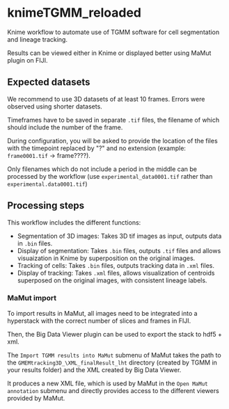 # knimeTGMM_reloaded

Knime workflow to automate use of TGMM software for cell segmentation and lineage tracking.

Results can be viewed either in Knime or displayed better using MaMut plugin on FIJI.

## Expected datasets

We recommend to use 3D datasets of at least 10 frames. Errors were observed using shorter datasets.

Timeframes have to be saved in separate `.tif` files, the filename of which should include the number of the frame.

During configuration, you will be asked to provide the location of the files with the timepoint replaced by "?" and no extension (example: `frame0001.tif` -> frame????).

Only filenames which do not include a period in the middle can be processed by the workflow (use `experimental_data0001.tif` rather than `experimental.data0001.tif`)

## Processing steps

This workflow includes the different functions:

- Segmentation of 3D images: Takes 3D tif images as input, outputs data in `.bin` files.
- Display of segmentation: Takes `.bin` files, outputs `.tif` files and allows visuaization in Knime by superposition on the original images.
- Tracking of cells: Takes `.bin` files, outputs tracking data in `.xml` files.
- Display of tracking: Takes `.xml` files, allows visualization of centroids superposed on the original images, with consistent lineage labels.

### MaMut import

To import results in MaMut, all images need to be integrated into a hyperstack with the correct number of slices and frames in FIJI.

Then, the Big Data Viewer plugin can be used to export the stack to hdf5 + xml.

The `Import TGMM results into MaMut` submenu of MaMut takes the path to the `GMEMtracking3D_\XML_finalResult_lht` directory (created by TGMM in your results folder) and the XML created by Big Data Viewer.

It produces a new XML file, which is used by MaMut in the `Open MaMut annotation` submenu and directly provides access to the different viewers provided by MaMut.
